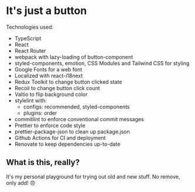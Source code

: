 # It's just a button

Technologies used:

- TypeScript
- React
- React Router
- webpack with lazy-loading of button-component
- styled-components, emotion, CSS Modules and Tailwind CSS for styling
- Google Fonts for a web font
- Localized with react-i18next
- Redux Toolkit to change button clicked state
- Recoil to change button click count
- Valtio to flip background color
- stylelint with:
  - configs: recommended, styled-components
  - plugins: order
- commitlint to enforce conventional commit messages
- Prettier to enforce code style
- prettier-package-json to clean up package.json
- Github Actions for CI and deployment
- Renovate to keep dependencies up-to-date

## What is this, really?

It's my personal playground for trying out old and new stuff. No remove, only add! 😠
